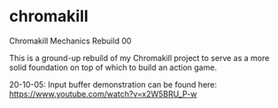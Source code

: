 # chromakill
Chromakill Mechanics Rebuild 00

This is a ground-up rebuild of my Chromakill project to serve as a more solid foundation on top of which to build an action game.

20-10-05: Input buffer demonstration can be found here: https://www.youtube.com/watch?v=x2W5BRU_P-w
